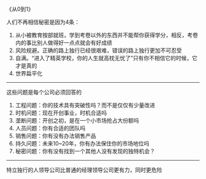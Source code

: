 《从0到1》

人们不再相信秘密是因为4条：
1. 从小被教育按部就班，学到考卷以外的东西并不能帮你获得学分，相反，考卷内的事比别人做得好一点点就会有好成绩
2. 风险规避。正确的路上独行已经很艰难，错误的路上独行更加不可忍受
3. 自满。“进入了精英学校，你的人生就高枕无忧了”只有你不相信它的时候，它才是真的
4. 世界扁平化

--------------------------------------------------------------------------------

这些问题是每个公司必须回答的
1. 工程问题：你的技术具有突破性吗？而不是仅仅有少量改进
2. 时机问题：现在开创事业，时机合适吗
3. 垄断问题：开创之初，是在一个小市场抢占大份额吗
4. 人员问题：你有合适的团队吗
5. 销售问题：你有没有办法销售产品
6. 持久问题：未来10~20年，你有办法保住你的市场地位吗
7. 秘密问题：你有没有找到一个其他人没有发现的独特机会？

--------------------------------------------------------------------------------

特立独行的人领导公司比普通的经理领导公司更有力，同时更危险
